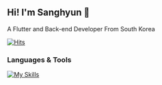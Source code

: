 
<!--[Simple Black and White Text Instagram Post](https://github.com/firstquarterlee/firstquarterlee/assets/138273378/f9cc3543-bcd9-4335-8745-412b11a19e2a)-->
<!--[![Hits](https://hits.seeyoufarm.com/api/count/incr/badge.svg?url=https%3A%2F%2Fgithub.com%2Fgjbae1212%2Ffirstquarterlee)](https://hits.seeyoufarm.com)-->                


<!--[![github stats](https://github-readme-stats.vercel.app/api?username=firstquarterlee&show_icons=true&hide_border=true)](https://github.com/firstquarterlee)[![Top Langs](https://github-readme-stats.vercel.app/api/top-langs/?username=firstquarterlee&layout=compact)](https://github.com/firstquarterlee)-->




## Hi! I'm Sanghyun 👋

A Flutter and Back-end Developer From South Korea

[![Hits](https://hits.seeyoufarm.com/api/count/incr/badge.svg?url=https%3A%2F%2Fgithub.com%2FDawon00&count_bg=%23B1C978&title_bg=%23000000&icon=&icon_color=%23E7E7E7&title=%F0%9F%91%80++Today%27s+Visits+%2F+Total+Visits&edge_flat=false)](https://hits.seeyoufarm.com)

<!--[![notion](https://img.shields.io/badge/notion-000000?style=for-the-badge&logo=notion&logoColor=white)](https://seodawon.notion.site/Web-Developer-567c47ab15e5490994e50b527510bb69) [![tistory](https://img.shields.io/badge/tistory-ff5544?style=for-the-badge&logo=tistory&logoColor=white)](https://dawonny.tistory.com/) [![instagram](https://img.shields.io/badge/instagram-E4405F?style=for-the-badge&logo=instagram&logoColor=white)](https://www.instagram.com/wonny_dev/) [![linkedin](https://img.shields.io/badge/linkedin-0A66C2?style=for-the-badge&logo=linkedin&logoColor=white)](https://www.linkedin.com/in/%EB%8B%A4%EC%9B%90-%EC%84%9C-77846b295/)-->

### Languages & Tools

[![My Skills](https://skillicons.dev/icons?i=java,flutter,js,spring,mysql)](https://skillicons.dev)
